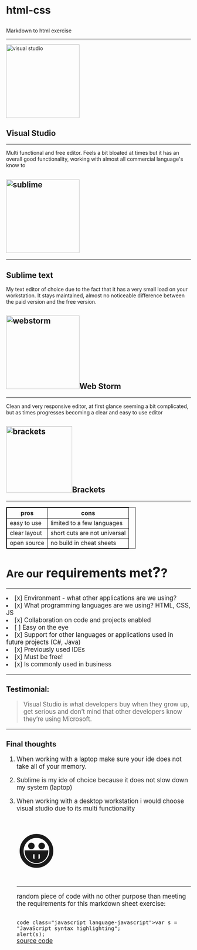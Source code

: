 # html-css
## <!DOCTYPE html>
<html>
<head>
<meta charset="UTF-8"
<title><small</small>Markdown to html exercise</big></title>
<link rel="stylesheet" type="text/css" href="/style.css" />
<hr>
</body>
<p><img src="http://www.codestring.co.uk/site/wp-content/uploads/2016/07/VisualStudio.png" width="200" height="200" alt="visual studio" /></p>

<h2 id="visualstudio">Visual Studio </h2>
<hr><small></small>
<p>Multi functional and  free editor.
Feels a bit bloated at times but it has an overall good functionality, 
working with almost all commercial language's know to </p>

<h2 id="sublimehttpiconsiconarchivecomiconsbokehliciapacifica256sublimetexticonpng"><img src="http://icons.iconarchive.com/icons/bokehlicia/pacifica/256/sublime-text-icon.png"  width="200" height="200"alt="sublime" /> </h2>
<hr>
<h2 id="sublimetext">Sublime text</h2>
<p>My text editor of choice due to the fact that it has a very small load on your workstation.
It stays maintained,
almost no noticeable difference between the paid version and the free version.</p>

<h2 id="webstormhttpsiconiconscomicons21381png512webstorm_93692png"><img src="https://icon-icons.com/icons2/1381/PNG/512/webstorm_93692.png"  width="200" height="200" alt="webstorm"

<h2 id="webstorm">Web Storm</h2>
<hr>
<p>Clean and very responsive editor, at first glance seeming a bit complicated, but as times progresses becoming a clear and easy to use editor</p>

<h2 id="bracketshttpiconsiconarchivecomiconsbokehliciaalike256bracketsiconpng"><img src="http://icons.iconarchive.com/icons/bokehlicia/alike/256/brackets-icon.png" width="180" height="180" alt="brackets"
																					
																			
<h2 id="brackets">Brackets</h2>
<hr>
<html>
<head>
<style>
table, th, td {
  border: 1px solid black;
  border-collapse: collapse;
}
</style>
</head>
<body>

<table style="width:70%">
  <tr>
    <th>pros</th>
    <th>cons</th> 
  </tr>
  <tr>
    <td>easy to use</td>
    <td>limited to a few languages</td>
  
  </tr>
  <tr>
    <td>clear layout</td>
    <td>short cuts are not universal</td>
  </tr>
  <tr>
    <td>open source</td>
    <td>no build in cheat sheets</td>
  </tr>
</table>

</body>
</html>


<h1 id="areourrequirementsmet">Are <big><underline></underline><small>our</small></small> requirements met<big>?</big>?</h1>
<hr>
<li>[x] Environment - what other applications are we using? </li>

<li>[x] What programming languages are we using? HTML, CSS, JS</li>

<li>[x] Collaboration on code and projects enabled</li>

<li>[ ] Easy on the eye</li>

<li>[x] Support for other languages or applications used in future projects (C#, Java)</li>

<li>[x] Previously used IDEs</li>

<li>[x] Must be free!</li>

<li>[x] Is commonly used in business</li>
</ul>
<hr>
<h3 id="testimonial">Testimonial:</h3>

<blockquote>
  <p>Visual Studio is what developers buy when they grow up, get serious and don’t mind that other developers know they’re using Microsoft.</p>
</blockquote>
<hr>
<h3 id="finalthoughts">Final thoughts</h3>

<ol>
<li><p>When working with a laptop make sure your ide does not take all of your memory.</p></li>

<li><p>Sublime is my ide of choice because it does not slow down my system (laptop)</p></li>

<li><p>When working with a desktop workstation i would choose visual studio due to its multi functionality</p>

<h1 body {
  font-size: 20px;
}
</style>
<body>

<span style='font-size:100px;'>&#128512;</span>

</h1>
<hr>
<p>random piece of code with no other purpose than meeting the requirements for this markdown sheet exercise:</p>


<code>
code class="javascript language-javascript">var s = "JavaScript syntax highlighting";
alert(s);
</code>
<a href="https://github.engineering.zhaw.ch/vissejul/markdoc/pull/1/files"
target="_blank"><h1<small>source code</small></h1><small>
</body>
</html>
